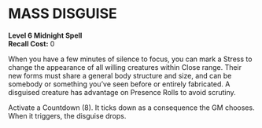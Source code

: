 # MASS DISGUISE

**Level 6 Midnight Spell**  
**Recall Cost:** 0

When you have a few minutes of silence to focus, you can mark a Stress to change the appearance of all willing creatures within Close range. Their new forms must share a general body structure and size, and can be somebody or something you’ve seen before or entirely fabricated. A disguised creature has advantage on Presence Rolls to avoid scrutiny.

Activate a Countdown (8). It ticks down as a consequence the GM chooses. When it triggers, the disguise drops.